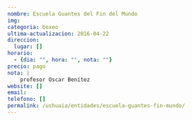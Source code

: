 ```yaml
---
nombre: Escuela Guantes del Fin del Mundo
img: 
categoria: boxeo
ultima-actualizacion: 2016-04-22
direccion: 
  lugar: []
horario: 
  - {dia: "", hora: "", nota: ""}
precio: pago
nota: | 
    profesor Oscar Benítez
website: []
email: 
telefono: []
permalink: /ushuaia/entidades/escuela-guantes-fin-mundo/
---
```




